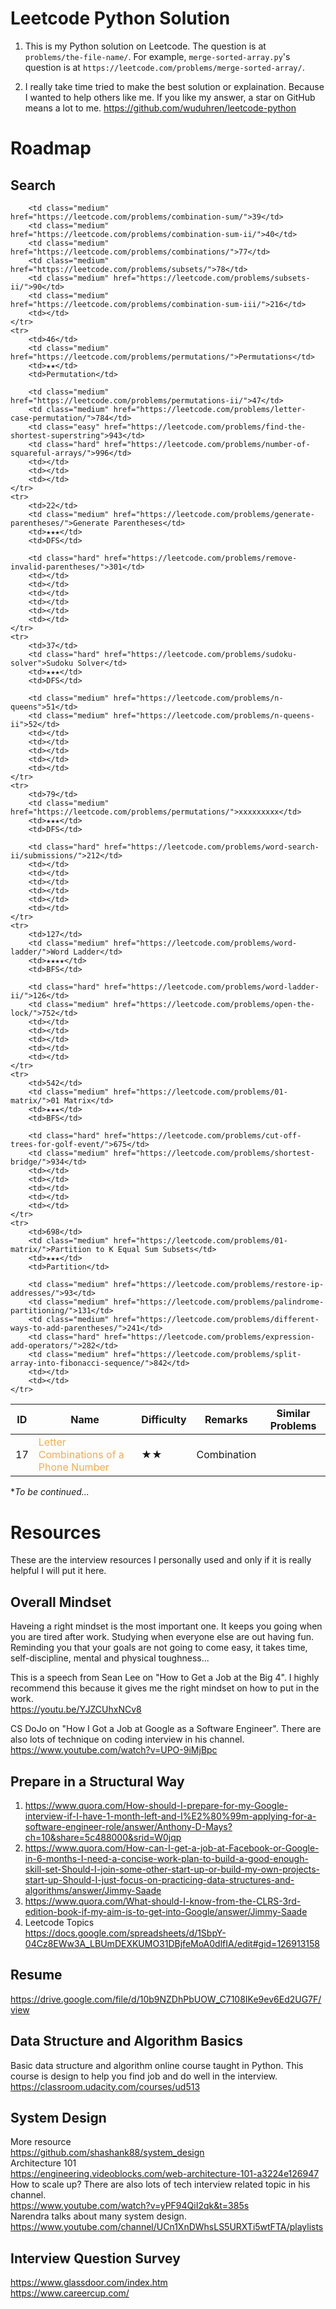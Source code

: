 # Leetcode Python Solution
1. This is my Python solution on Leetcode. The question is at `problems/the-file-name/`. For example, `merge-sorted-array.py`'s question is at `https://leetcode.com/problems/merge-sorted-array/`.

2. I really take time tried to make the best solution or explaination. 
Because I wanted to help others like me. 
If you like my answer, a star on GitHub means a lot to me. 
https://github.com/wuduhren/leetcode-python

# Roadmap
## Search
<style>
    .hard {
        color: #d9534f;
    }
    .medium {
        color: #f0ad4e;
    }
    .easy {
        color: #5cb85c;
    }
</style>
<table>
<thead>
    <tr>
        <th>ID</th>
        <th>Name</th>
        <th>Difficulty</th>
        <th>Remarks</th>
        <th colspan="7">Similar Problems</th>
    <tr>
</thead>
<tbody>
    <tr>
        <td>17</td>
        <td class="medium" href="https://leetcode.com/problems/letter-combinations-of-a-phone-number">Letter Combinations of a Phone Number</td>
        <td>★★</td>
        <td>Combination</td>

        <td class="medium" href="https://leetcode.com/problems/combination-sum/">39</td>
        <td class="medium" href="https://leetcode.com/problems/combination-sum-ii/">40</td>
        <td class="medium" href="https://leetcode.com/problems/combinations/">77</td>
        <td class="medium" href="https://leetcode.com/problems/subsets/">78</td>
        <td class="medium" href="https://leetcode.com/problems/subsets-ii/">90</td>
        <td class="medium" href="https://leetcode.com/problems/combination-sum-iii/">216</td>
        <td></td>
    </tr>
    <tr>
        <td>46</td>
        <td class="medium" href="https://leetcode.com/problems/permutations/">Permutations</td>
        <td>★★</td>
        <td>Permutation</td>

        <td class="medium" href="https://leetcode.com/problems/permutations-ii/">47</td>
        <td class="medium" href="https://leetcode.com/problems/letter-case-permutation/">784</td>
        <td class="easy" href="https://leetcode.com/problems/find-the-shortest-superstring">943</td>
        <td class="hard" href="https://leetcode.com/problems/number-of-squareful-arrays/">996</td>
        <td></td>
        <td></td>
        <td></td>
    </tr>
    <tr>
        <td>22</td>
        <td class="medium" href="https://leetcode.com/problems/generate-parentheses/">Generate Parentheses</td>
        <td>★★★</td>
        <td>DFS</td>

        <td class="hard" href="https://leetcode.com/problems/remove-invalid-parentheses/">301</td>
        <td></td>
        <td></td>
        <td></td>
        <td></td>
        <td></td>
        <td></td>
    </tr>
    <tr>
        <td>37</td>
        <td class="hard" href="https://leetcode.com/problems/sudoku-solver">Sudoku Solver</td>
        <td>★★★</td>
        <td>DFS</td>

        <td class="medium" href="https://leetcode.com/problems/n-queens">51</td>
        <td class="medium" href="https://leetcode.com/problems/n-queens-ii">52</td>
        <td></td>
        <td></td>
        <td></td>
        <td></td>
        <td></td>
    </tr>
    <tr>
        <td>79</td>
        <td class="medium" href="https://leetcode.com/problems/permutations/">xxxxxxxxx</td>
        <td>★★★</td>
        <td>DFS</td>

        <td class="hard" href="https://leetcode.com/problems/word-search-ii/submissions/">212</td>
        <td></td>
        <td></td>
        <td></td>
        <td></td>
        <td></td>
        <td></td>
    </tr>
    <tr>
        <td>127</td>
        <td class="medium" href="https://leetcode.com/problems/word-ladder/">Word Ladder</td>
        <td>★★★★</td>
        <td>BFS</td>

        <td class="hard" href="https://leetcode.com/problems/word-ladder-ii/">126</td>
        <td class="medium" href="https://leetcode.com/problems/open-the-lock/">752</td>
        <td></td>
        <td></td>
        <td></td>
        <td></td>
        <td></td>
    </tr>
    <tr>
        <td>542</td>
        <td class="medium" href="https://leetcode.com/problems/01-matrix/">01 Matrix</td>
        <td>★★★</td>
        <td>BFS</td>

        <td class="hard" href="https://leetcode.com/problems/cut-off-trees-for-golf-event/">675</td>
        <td class="medium" href="https://leetcode.com/problems/shortest-bridge/">934</td>
        <td></td>
        <td></td>
        <td></td>
        <td></td>
        <td></td>
    </tr>
    <tr>
        <td>698</td>
        <td class="medium" href="https://leetcode.com/problems/01-matrix/">Partition to K Equal Sum Subsets</td>
        <td>★★★</td>
        <td>Partition</td>

        <td class="medium" href="https://leetcode.com/problems/restore-ip-addresses/">93</td>
        <td class="medium" href="https://leetcode.com/problems/palindrome-partitioning/">131</td>
        <td class="medium" href="https://leetcode.com/problems/different-ways-to-add-parentheses/">241</td>
        <td class="hard" href="https://leetcode.com/problems/expression-add-operators/">282</td>
        <td class="medium" href="https://leetcode.com/problems/split-array-into-fibonacci-sequence/">842</td>
        <td></td>
        <td></td>
    </tr>
</tbody>
</table>

**To be continued...*

# Resources
These are the interview resources I personally used and only if it is really helpful I will put it here.

## Overall Mindset
Haveing a right mindset is the most important one. It keeps you going when you are tired after work. Studying when everyone else are out having fun. Reminding you that your goals are not going to come easy, it takes time, self-discipline, mental and physical toughness...

This is a speech from Sean Lee on "How to Get a Job at the Big 4". I highly recommend this because it gives me the right mindset on how to put in the work.  
<https://youtu.be/YJZCUhxNCv8>

CS DoJo on "How I Got a Job at Google as a Software Engineer". There are also lots of technique on coding interview in his channel.  
<https://www.youtube.com/watch?v=UPO-9iMjBpc>

## Prepare in a Structural Way
1. <https://www.quora.com/How-should-I-prepare-for-my-Google-interview-if-I-have-1-month-left-and-I%E2%80%99m-applying-for-a-software-engineer-role/answer/Anthony-D-Mays?ch=10&share=5c488000&srid=W0jqp>
2. <https://www.quora.com/How-can-I-get-a-job-at-Facebook-or-Google-in-6-months-I-need-a-concise-work-plan-to-build-a-good-enough-skill-set-Should-I-join-some-other-start-up-or-build-my-own-projects-start-up-Should-I-just-focus-on-practicing-data-structures-and-algorithms/answer/Jimmy-Saade>
3. <https://www.quora.com/What-should-I-know-from-the-CLRS-3rd-edition-book-if-my-aim-is-to-get-into-Google/answer/Jimmy-Saade>
4. Leetcode Topics  
<https://docs.google.com/spreadsheets/d/1SbpY-04Cz8EWw3A_LBUmDEXKUMO31DBjfeMoA0dlfIA/edit#gid=126913158>

## Resume
<https://drive.google.com/file/d/10b9NZDhPbUOW_C7108IKe9ev6Ed2UG7F/view>

## Data Structure and Algorithm Basics
Basic data structure and algorithm online course taught in Python. This course is design to help you find job and do well in the interview.  
<https://classroom.udacity.com/courses/ud513>

## System Design
More resource  
<https://github.com/shashank88/system_design>  
Architecture 101  
<https://engineering.videoblocks.com/web-architecture-101-a3224e126947>  
How to scale up? There are also lots of tech interview related topic in his channel.  
<https://www.youtube.com/watch?v=yPF94QiI2qk&t=385s>  
Narendra talks about many system design.
<https://www.youtube.com/channel/UCn1XnDWhsLS5URXTi5wtFTA/playlists>

## Interview Question Survey
<https://www.glassdoor.com/index.htm>  
<https://www.careercup.com/>
